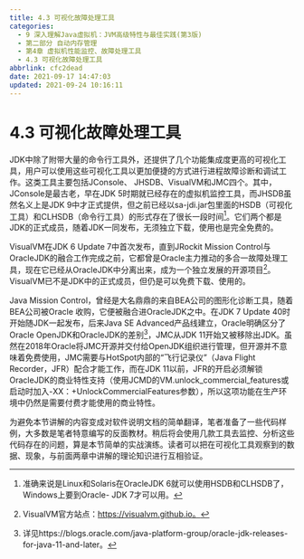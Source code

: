 ```yaml
---
title: 4.3 可视化故障处理工具
categories: 
  - 9 深入理解Java虛拟机：JVM高级特性与最佳实践(第3版)
  - 第二部分 自动内存管理
  - 第4章 虚拟机性能监控、故障处理工具
  - 4.3 可视化故障处理工具
abbrlink: cfc2dead
date: 2021-09-17 14:47:03
updated: 2021-09-24 10:16:11
---
```

# 4.3 可视化故障处理工具
JDK中除了附带大量的命令行工具外，还提供了几个功能集成度更高的可视化工具，用户可以使用这些可视化工具以更加便捷的方式进行进程故障诊断和调试工作。这类工具主要包括JConsole、 JHSDB、VisualVM和JMC四个。其中，JConsole是最古老，早在JDK 5时期就已经存在的虚拟机监控工具，而JHSDB虽然名义上是JDK 9中才正式提供，但之前已经以sa-jdi.jar包里面的HSDB（可视化工具）和CLHSDB（命令行工具）的形式存在了很长一段时间[^1]。它们两个都是JDK的正式成员，随着JDK一同发布，无须独立下载，使用也是完全免费的。

VisualVM在JDK 6 Update 7中首次发布，直到JRockit Mission Control与OracleJDK的融合工作完成之前，它都曾是Oracle主力推动的多合一故障处理工具，现在它已经从OracleJDK中分离出来，成为一个独立发展的开源项目[^2]。VisualVM已不是JDK中的正式成员，但仍是可以免费下载、使用的。

Java Mission Control，曾经是大名鼎鼎的来自BEA公司的图形化诊断工具，随着BEA公司被Oracle 收购，它便被融合进OracleJDK之中。在JDK 7 Update 40时开始随JDK一起发布，后来Java SE Advanced产品线建立，Oracle明确区分了Oracle OpenJDK和OracleJDK的差别[^3]，JMC从JDK 11开始又被移除出JDK。虽然在2018年Oracle将JMC开源并交付给OpenJDK组织进行管理，但开源并不意味着免费使用，JMC需要与HotSpot内部的“飞行记录仪”（Java Flight Recorder，JFR）配合才能工作，而在JDK 11以前，JFR的开启必须解锁OracleJDK的商业特性支持（使用JCMD的VM.unlock_commercial_features或启动时加入-XX：+UnlockCommercialFeatures参数），所以这项功能在生产环境中仍然是需要付费才能使用的商业特性。

为避免本节讲解的内容变成对软件说明文档的简单翻译，笔者准备了一些代码样例，大多数是笔者特意编写的反面教材。稍后将会使用几款工具去监控、分析这些代码存在的问题，算是本节简单的实战演练。读者可以把在可视化工具观察到的数据、现象，与前面两章中讲解的理论知识进行互相验证。


[^1]: 准确来说是Linux和Solaris在OracleJDK 6就可以使用HSDB和CLHSDB了，Windows上要到Oracle- JDK 7才可以用。 
[^2]: VisualVM官方站点：https://visualvm.github.io。 
[^3]: 详见https://blogs.oracle.com/java-platform-group/oracle-jdk-releases-for-java-11-and-later。

